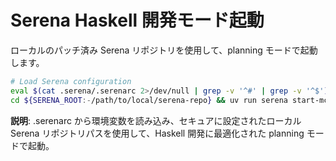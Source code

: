 # Serena Haskell 開発モード起動

ローカルのパッチ済み Serena リポジトリを使用して、planning モードで起動します。

```bash
# Load Serena configuration
eval $(cat .serena/.serenarc 2>/dev/null | grep -v '^#' | grep -v '^$')
cd ${SERENA_ROOT:-/path/to/local/serena-repo} && uv run serena start-mcp-server --context ide-assistant --project $(pwd) --mode planning
```

**説明**: .serenarc から環境変数を読み込み、セキュアに設定されたローカル Serena リポジトリパスを使用して、Haskell 開発に最適化された planning モードで起動。
